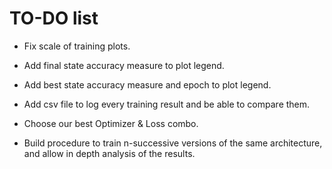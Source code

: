 # TO-DO list

- Fix scale of training plots.

- Add final state accuracy measure to plot legend.

- Add best state accuracy measure and epoch to plot legend.

- Add csv file to log every training result and be able to compare them.
 

- Choose our best Optimizer & Loss combo.

- Build procedure to train n-successive versions of the same architecture, and allow in depth analysis of the results.
